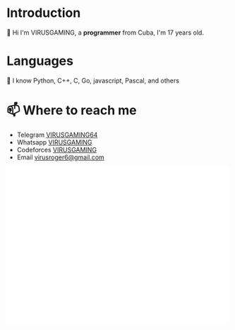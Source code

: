 # Introduction
👋 Hi I'm VIRUSGAMING, a **programmer** from Cuba, I'm 17 years old.

# Languages
👀 I know Python, C++, C, Go, javascript, Pascal, and others

# 📫 Where to reach me
- Telegram [VIRUSGAMING64](https://t.me/VIRUSGAMING64)
- Whatsapp [VIRUSGAMING](wa.me/+5356563068)
- Codeforces [VIRUSGAMING](codeforces.com/profile/VIRUSGAMING)
- Email virusroger6@gmail.com

![](https://raw.githubusercontent.com/VIRUSGAMING64/cf-stats/main/output/light_card.svg#gh-dark-mode-only)
